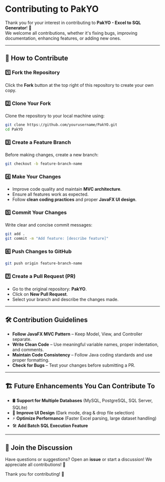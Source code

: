 # Contributing to PakYO

Thank you for your interest in contributing to **PakYO - Excel to SQL Generator**! 🎉  
We welcome all contributions, whether it's fixing bugs, improving documentation, enhancing features, or adding new ones.

---

## 📌 How to Contribute

### 1️⃣ Fork the Repository
Click the **Fork** button at the top right of this repository to create your own copy.

### 2️⃣ Clone Your Fork
Clone the repository to your local machine using:
```sh
git clone https://github.com/yourusername/PakYO.git
cd PakYO
```

### 3️⃣ Create a Feature Branch
Before making changes, create a new branch:
```sh
git checkout -b feature-branch-name
```

### 4️⃣ Make Your Changes
- Improve code quality and maintain **MVC architecture**.
- Ensure all features work as expected.
- Follow **clean coding practices** and proper **JavaFX UI design**.

### 5️⃣ Commit Your Changes
Write clear and concise commit messages:
```sh
git add .
git commit -m "Add feature: [describe feature]"
```

### 6️⃣ Push Changes to GitHub
```sh
git push origin feature-branch-name
```

### 7️⃣ Create a Pull Request (PR)
- Go to the original repository: **PakYO**.
- Click on **New Pull Request**.
- Select your branch and describe the changes made.

---

## 🛠 Contribution Guidelines

- **Follow JavaFX MVC Pattern** – Keep Model, View, and Controller separate.
- **Write Clean Code** – Use meaningful variable names, proper indentation, and comments.
- **Maintain Code Consistency** – Follow Java coding standards and use proper formatting.
- **Check for Bugs** – Test your changes before submitting a PR.

---

## 🏗 Future Enhancements You Can Contribute To

- 🛢 **Support for Multiple Databases** (MySQL, PostgreSQL, SQL Server, SQLite)  
- 🚀 **Improve UI Design** (Dark mode, drag & drop file selection)  
- ⚡ **Optimize Performance** (Faster Excel parsing, large dataset handling)  
- 🛠 **Add Batch SQL Execution Feature**  

---

## 🤝 Join the Discussion
Have questions or suggestions? Open an **issue** or start a discussion! We appreciate all contributions! 💙

Thank you for contributing! 🚀
